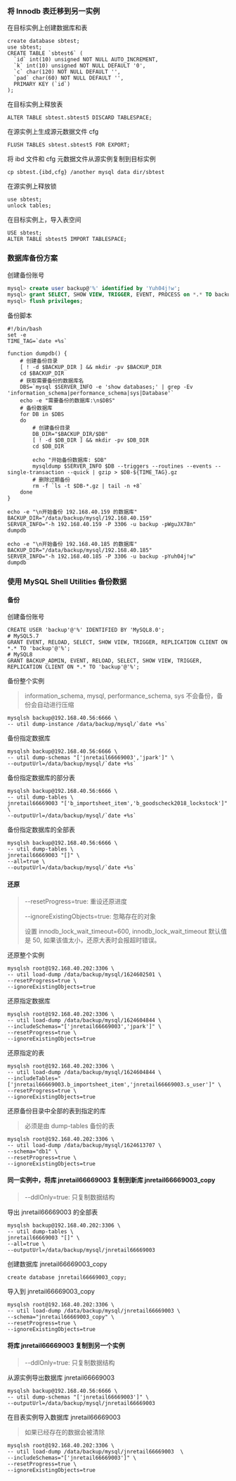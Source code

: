 ### 将 Innodb 表迁移到另一实例

在目标实例上创建数据库和表

```
create database sbtest;
use sbtest;
CREATE TABLE `sbtest6` (
  `id` int(10) unsigned NOT NULL AUTO_INCREMENT,
  `k` int(10) unsigned NOT NULL DEFAULT '0',
  `c` char(120) NOT NULL DEFAULT '',
  `pad` char(60) NOT NULL DEFAULT '',
  PRIMARY KEY (`id`)
);
```

在目标实例上释放表

```
ALTER TABLE sbtest.sbtest5 DISCARD TABLESPACE;
```

在源实例上生成源元数据文件 cfg

```
FLUSH TABLES sbtest.sbtest5 FOR EXPORT;
```

将 ibd 文件和  cfg 元数据文件从源实例复制到目标实例

```
cp sbtest.{ibd,cfg} /another mysql data dir/sbtest
```

在源实例上释放锁

```
use sbtest;
unlock tables;
```

在目标实例上，导入表空间

```
USE sbtest;
ALTER TABLE sbtest5 IMPORT TABLESPACE;
```



### 数据库备份方案

创建备份账号

```sql
mysql> create user backup@'%' identified by 'Yuh04j!w';
mysql> grant SELECT, SHOW VIEW, TRIGGER, EVENT, PROCESS on *.* TO backup@'%';
mysql> flush privileges;
```

备份脚本

```shell
#!/bin/bash
set -e
TIME_TAG=`date +%s`

function dumpdb() {
    # 创建备份目录
    [ ! -d $BACKUP_DIR ] && mkdir -pv $BACKUP_DIR
    cd $BACKUP_DIR
    # 获取需要备份的数据库名
    DBS=`mysql $SERVER_INFO -e 'show databases;' | grep -Ev 'information_schema|performance_schema|sys|Database'`
    echo -e "需要备份的数据库:\n$DBS"
    # 备份数据库
    for DB in $DBS
    do
        # 创建备份目录
        DB_DIR="$BACKUP_DIR/$DB"
        [ ! -d $DB_DIR ] && mkdir -pv $DB_DIR
        cd $DB_DIR 

        echo "开始备份数据库: $DB"
        mysqldump $SERVER_INFO $DB --triggers --routines --events --single-transaction --quick | gzip > $DB-${TIME_TAG}.gz
        # 删除过期备份
        rm -f `ls -t $DB-*.gz | tail -n +8`
    done
}

echo -e "\n开始备份 192.168.40.159 的数据库"
BACKUP_DIR="/data/backup/mysql/192.168.40.159"
SERVER_INFO="-h 192.168.40.159 -P 3306 -u backup -pWguJX78n"
dumpdb

echo -e "\n开始备份 192.168.40.185 的数据库"
BACKUP_DIR="/data/backup/mysql/192.168.40.185"
SERVER_INFO="-h 192.168.40.185 -P 3306 -u backup -pYuh04j!w"
dumpdb
```



### 使用 MySQL Shell Utilities 备份数据

#### 备份

创建备份账号

```mysql
CREATE USER 'backup'@'%' IDENTIFIED BY 'MySQL8.0';
# MySQL5.7
GRANT EVENT, RELOAD, SELECT, SHOW VIEW, TRIGGER, REPLICATION CLIENT ON *.* TO 'backup'@'%';
# MySQL8
GRANT BACKUP_ADMIN, EVENT, RELOAD, SELECT, SHOW VIEW, TRIGGER, REPLICATION CLIENT ON *.* TO 'backup'@'%';
```

备份整个实例

> information_schema, mysql, performance_schema, sys 不会备份，备份会自动进行压缩

 ```shell
mysqlsh backup@192.168.40.56:6666 \
-- util dump-instance /data/backup/mysql/`date +%s`
 ```

备份指定数据库

```shell
mysqlsh backup@192.168.40.56:6666 \
-- util dump-schemas "['jnretail66669003','jpark']" \
--outputUrl=/data/backup/mysql/`date +%s`
```

备份指定数据库的部分表

```shell
mysqlsh backup@192.168.40.56:6666 \
-- util dump-tables \
jnretail66669003 "['b_importsheet_item','b_goodscheck2018_lockstock']" \
--outputUrl=/data/backup/mysql/`date +%s`
```

备份指定数据库的全部表

```
mysqlsh backup@192.168.40.56:6666 \
-- util dump-tables \
jnretail66669003 "[]" \
--all=true \
--outputUrl=/data/backup/mysql/`date +%s`
```

#### 还原

> --resetProgress=true: 重设还原进度
>
>  --ignoreExistingObjects=true: 忽略存在的对象
>
> 设置 innodb_lock_wait_timeout=600,  innodb_lock_wait_timeout 默认值是 50, 如果该值太小，还原大表时会报超时错误。

还原整个实例

```shell
mysqlsh root@192.168.40.202:3306 \
-- util load-dump /data/backup/mysql/1624602501 \
--resetProgress=true \
--ignoreExistingObjects=true
```

还原指定数据库

```shell
mysqlsh root@192.168.40.202:3306 \
-- util load-dump /data/backup/mysql/1624604844 \
--includeSchemas="['jnretail66669003','jpark']" \
--resetProgress=true \
--ignoreExistingObjects=true
```

还原指定的表

```shell
mysqlsh root@192.168.40.202:3306 \
-- util load-dump /data/backup/mysql/1624604844 \
--includeTables="['jnretail66669003.b_importsheet_item','jnretail66669003.s_user']" \
--resetProgress=true \
--ignoreExistingObjects=true
```

还原备份目录中全部的表到指定的库

> 必须是由 dump-tables 备份的表

```shell
mysqlsh root@192.168.40.202:3306 \
-- util load-dump /data/backup/mysql/1624613707 \
--schema="db1" \
--resetProgress=true \
--ignoreExistingObjects=true
```

#### 同一实例中，将库 jnretail66669003 复制到新库 jnretail66669003_copy

>  --ddlOnly=true: 只复制数据结构

导出 jnretail66669003 的全部表

```
mysqlsh backup@192.168.40.202:3306 \
-- util dump-tables \
jnretail66669003 "[]" \
--all=true \
--outputUrl=/data/backup/mysql/jnretail66669003
```

创建数据库 jnretail66669003_copy

```
create database jnretail66669003_copy;
```

导入到 jnretail66669003_copy

```
mysqlsh root@192.168.40.202:3306 \
-- util load-dump /data/backup/mysql/jnretail66669003 \
--schema="jnretail66669003_copy" \
--resetProgress=true \
--ignoreExistingObjects=true
```

#### 将库 jnretail66669003 复制到另一个实例

> --ddlOnly=true: 只复制数据结构

从源实例导出数据库 jnretail66669003 

```
mysqlsh backup@192.168.40.56:6666 \
-- util dump-schemas "['jnretail66669003']" \
--outputUrl=/data/backup/mysql/jnretail66669003 
```

在目表实例导入数据库 jnretail66669003

> 如果已经存在的数据会被清除

```
mysqlsh root@192.168.40.202:3306 \
-- util load-dump /data/backup/mysql/jnretail66669003  \
--includeSchemas="['jnretail66669003']" \
--resetProgress=true \
--ignoreExistingObjects=true
```

